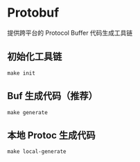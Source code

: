 # Protobuf
提供跨平台的 Protocol Buffer 代码生成工具链

## 初始化工具链
```
make init
```

## Buf 生成代码（推荐）
```
make generate
```

## 本地 Protoc 生成代码
```
make local-generate
```
